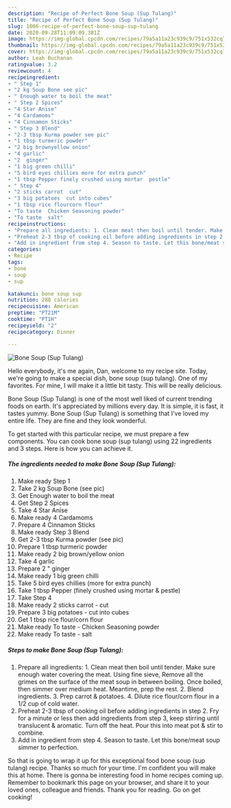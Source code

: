 ```yaml
---
description: "Recipe of Perfect Bone Soup (Sup Tulang)"
title: "Recipe of Perfect Bone Soup (Sup Tulang)"
slug: 1006-recipe-of-perfect-bone-soup-sup-tulang
date: 2020-09-28T11:09:09.381Z
image: https://img-global.cpcdn.com/recipes/79a5a11a23c939c9/751x532cq70/bone-soup-sup-tulang-recipe-main-photo.jpg
thumbnail: https://img-global.cpcdn.com/recipes/79a5a11a23c939c9/751x532cq70/bone-soup-sup-tulang-recipe-main-photo.jpg
cover: https://img-global.cpcdn.com/recipes/79a5a11a23c939c9/751x532cq70/bone-soup-sup-tulang-recipe-main-photo.jpg
author: Leah Buchanan
ratingvalue: 3.2
reviewcount: 4
recipeingredient:
- " Step 1"
- "2 kg Soup Bone see pic"
- " Enough water to boil the meat"
- " Step 2 Spices"
- "4 Star Anise"
- "4 Cardamoms"
- "4 Cinnamon Sticks"
- " Step 3 Blend"
- "2-3 tbsp Kurma powder see pic"
- "1 tbsp turmeric powder"
- "2 big brownyellow onion"
- "4 garlic"
- "2  ginger"
- "1 big green chilli"
- "5 bird eyes chillies more for extra punch"
- "1 tbsp Pepper finely crushed using mortar  pestle"
- " Step 4"
- "2 sticks carrot  cut"
- "3 big potatoes  cut into cubes"
- "1 tbsp rice flourcorn flour"
- "To taste  Chicken Seasoning powder"
- "To taste  salt"
recipeinstructions:
- "Prepare all ingredients: 1. Clean meat then boil until tender. Make sure enough water covering the meat. Using fine sieve, Remove all the grimes on the surface of the meat soup in between boiling. Once boiled, then simmer over medium heat. Meantime, prep the rest. 2. Blend ingredients. 3. Prep carrot & potatoes. 4. Dilute rice flour/corn flour in a 1/2 cup of cold water."
- "Preheat 2-3 tbsp of cooking oil before adding ingredients in step 2. Fry for a minute or less then add ingredients from step 3, keep stirring until translucent & aromatic. Turn off the heat. Pour this into meat pot & stir to combine."
- "Add in ingredient from step 4. Season to taste. Let this bone/meat soup simmer to perfection."
categories:
- Recipe
tags:
- bone
- soup
- sup

katakunci: bone soup sup 
nutrition: 288 calories
recipecuisine: American
preptime: "PT21M"
cooktime: "PT1H"
recipeyield: "2"
recipecategory: Dinner

---
```



![Bone Soup (Sup Tulang)](https://img-global.cpcdn.com/recipes/79a5a11a23c939c9/751x532cq70/bone-soup-sup-tulang-recipe-main-photo.jpg)

Hello everybody, it's me again, Dan, welcome to my recipe site. Today, we're going to make a special dish, bone soup (sup tulang). One of my favorites. For mine, I will make it a little bit tasty. This will be really delicious.



Bone Soup (Sup Tulang) is one of the most well liked of current trending foods on earth. It's appreciated by millions every day. It is simple, it is fast, it tastes yummy. Bone Soup (Sup Tulang) is something that I've loved my entire life. They are fine and they look wonderful.


To get started with this particular recipe, we must prepare a few components. You can cook bone soup (sup tulang) using 22 ingredients and 3 steps. Here is how you can achieve it.

##### The ingredients needed to make Bone Soup (Sup Tulang):

1. Make ready  Step 1
1. Take 2 kg Soup Bone (see pic)
1. Get  Enough water to boil the meat
1. Get  Step 2 Spices
1. Take 4 Star Anise
1. Make ready 4 Cardamoms
1. Prepare 4 Cinnamon Sticks
1. Make ready  Step 3 Blend
1. Get 2-3 tbsp Kurma powder (see pic)
1. Prepare 1 tbsp turmeric powder
1. Make ready 2 big brown/yellow onion
1. Take 4 garlic
1. Prepare 2 \" ginger
1. Make ready 1 big green chilli
1. Take 5 bird eyes chillies (more for extra punch)
1. Take 1 tbsp Pepper (finely crushed using mortar & pestle)
1. Take  Step 4
1. Make ready 2 sticks carrot - cut
1. Prepare 3 big potatoes - cut into cubes
1. Get 1 tbsp rice flour/corn flour
1. Make ready To taste - Chicken Seasoning powder
1. Make ready To taste - salt




##### Steps to make Bone Soup (Sup Tulang):

1. Prepare all ingredients: 1. Clean meat then boil until tender. Make sure enough water covering the meat. Using fine sieve, Remove all the grimes on the surface of the meat soup in between boiling. Once boiled, then simmer over medium heat. Meantime, prep the rest. 2. Blend ingredients. 3. Prep carrot & potatoes. 4. Dilute rice flour/corn flour in a 1/2 cup of cold water.
1. Preheat 2-3 tbsp of cooking oil before adding ingredients in step 2. Fry for a minute or less then add ingredients from step 3, keep stirring until translucent & aromatic. Turn off the heat. Pour this into meat pot & stir to combine.
1. Add in ingredient from step 4. Season to taste. Let this bone/meat soup simmer to perfection.




So that is going to wrap it up for this exceptional food bone soup (sup tulang) recipe. Thanks so much for your time. I'm confident you will make this at home. There is gonna be interesting food in home recipes coming up. Remember to bookmark this page on your browser, and share it to your loved ones, colleague and friends. Thank you for reading. Go on get cooking!
